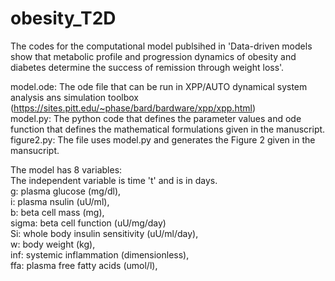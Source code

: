 # obesity_T2D
The codes for the computational model publsihed in 'Data-driven models show that metabolic profile and progression dynamics of obesity and diabetes determine the success of remission through weight loss'.

model.ode: The ode file that can be run in XPP/AUTO dynamical system analysis ans simulation toolbox (https://sites.pitt.edu/~phase/bard/bardware/xpp/xpp.html)  
model.py: The python code that defines the parameter values and ode function that defines the mathematical formulations given in the manuscript.  
figure2.py: The file uses model.py and generates the Figure 2 given in the mansucript.  

The model has 8 variables:  
The independent variable is time 't' and is in days.  
g: plasma glucose (mg/dl),  
i: plasma nsulin (uU/ml),  
b: beta cell mass (mg),  
sigma: beta cell function (uU/mg/day)  
Si: whole body insulin sensitivity (uU/ml/day),  
w: body weight (kg),  
inf: systemic inflammation (dimensionless),  
ffa: plasma free fatty acids (umol/l),  

